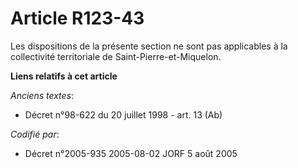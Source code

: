 # Article R123-43

Les dispositions de la présente section ne sont pas applicables à la collectivité territoriale de Saint-Pierre-et-Miquelon.

**Liens relatifs à cet article**

_Anciens textes_:

  - Décret n°98-622 du 20 juillet 1998 - art. 13 (Ab)

_Codifié par_:

  - Décret n°2005-935 2005-08-02 JORF 5 août 2005
